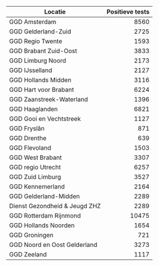 | Locatie | Positieve tests |
|---------|----------------:|
| GGD Amsterdam                            |  8560 |
| GGD Gelderland-Zuid                      |  2725 |
| GGD Regio Twente                         |  1593 |
| GGD Brabant Zuid-Oost                    |  3833 |
| GGD Limburg Noord                        |  2173 |
| GGD IJsselland                           |  2127 |
| GGD Hollands Midden                      |  3116 |
| GGD Hart voor Brabant                    |  6224 |
| GGD Zaanstreek-Waterland                 |  1396 |
| GGD Haaglanden                           |  6821 |
| GGD Gooi en Vechtstreek                  |  1127 |
| GGD Fryslân                              |   871 |
| GGD Drenthe                              |   639 |
| GGD Flevoland                            |  1503 |
| GGD West Brabant                         |  3307 |
| GGD regio Utrecht                        |  6257 |
| GGD Zuid Limburg                         |  3527 |
| GGD Kennemerland                         |  2164 |
| GGD Gelderland-Midden                    |  2289 |
| Dienst Gezondheid & Jeugd ZHZ            |  2289 |
| GGD Rotterdam Rijnmond                   | 10475 |
| GGD Hollands Noorden                     |  1654 |
| GGD Groningen                            |   721 |
| GGD Noord en Oost Gelderland             |  3273 |
| GGD Zeeland                              |  1117 |
